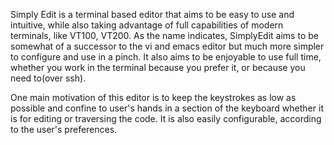 Simply Edit is a terminal based editor that aims to be easy to use and intuitive, while also taking advantage of full capabilities of modern terminals, like VT100, VT200. As the name indicates, SimplyEdit aims to be somewhat of a successor to the vi and emacs editor but much more simpler to configure and use in a pinch. It also aims to be enjoyable to use full time, whether you work in the terminal because you prefer it, or because you need to(over ssh).

One main motivation of this editor is to keep the keystrokes as low as possible and confine to user's hands in a section of the keyboard whether it is for editing or traversing the code. It is also easily configurable, according to the user's preferences.
